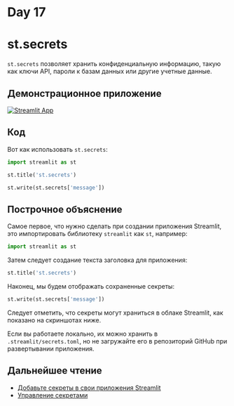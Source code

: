 # Day 17

# **st.secrets**

`st.secrets` позволяет хранить конфиденциальную информацию, такую как ключи API, пароли к базам данных или другие учетные данные.

## **Демонстрационное приложение**

[![Streamlit App](https://static.streamlit.io/badges/streamlit_badge_black_white.svg)](https://share.streamlit.io/dataprofessor/st.secrets/)

## **Код**

Вот как использовать `st.secrets`:

```python
import streamlit as st

st.title('st.secrets')

st.write(st.secrets['message'])
```

## **Построчное объяснение**

Самое первое, что нужно сделать при создании приложения Streamlit, это импортировать библиотеку `streamlit` как `st`, например:

```python
import streamlit as st
```

Затем следует создание текста заголовка для приложения:

```python
st.title('st.secrets')
```

Наконец, мы будем отображать сохраненные секреты:

```python
st.write(st.secrets['message'])
```
Следует отметить, что секреты могут храниться в облаке Streamlit, как показано на скриншотах ниже.

Если вы работаете локально, их можно хранить в `.streamlit/secrets.toml`, но не загружайте его в репозиторий GitHub при развертывании приложения.

## **Дальнейшее чтение**

- [Добавьте секреты в свои приложения Streamlit](https://blog.streamlit.io/secrets-in-sharing-apps/)
- [Управление секретами](https://docs.streamlit.io/streamlit-cloud/get-started/deploy-an-app/connect-to-data-sources/secrets-management)
